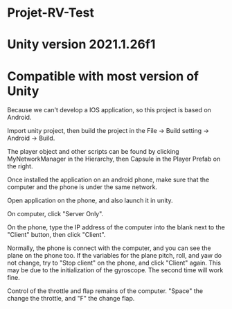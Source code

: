 # Projet-RV-Test
# Unity version 2021.1.26f1
# Compatible with most version of Unity

Because we can't develop a IOS application, so this project is based on Android.

Import unity project, then build the project in the File -> Build setting -> Android -> Build.

The player object and other scripts can be found by clicking MyNetworkManager in the Hierarchy, then Capsule in the Player Prefab on the right.

Once installed the application on an android phone, make sure that the computer and the phone is under the same network.

Open application on the phone, and also launch it in unity.

On computer, click "Server Only".

On the phone, type the IP address of the computer into the blank next to the "Client" button, then click "Client".

Normally, the phone is connect with the computer, and you can see the plane on the phone too. If the variables for the plane pitch, roll, and yaw do not change,
try to "Stop client" on the phone, and click "Client" again. This may be due to the initialization of the gyroscope. The second time will work fine.

Control of the throttle and flap remains of the computer. "Space" the change the throttle, and "F" the change flap.
